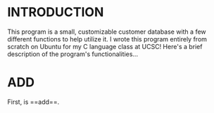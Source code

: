 # INTRODUCTION
This program is a small, customizable customer database with a few different functions to help utilize it. I wrote this program entirely from scratch on Ubuntu for my C language class at UCSC! Here's a brief description of the program's functionalities...
# ADD
First, is ==add==. 

